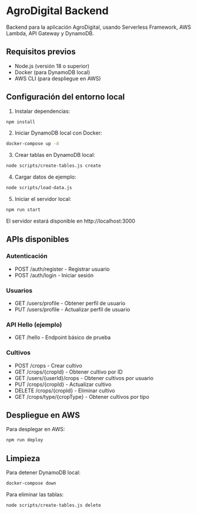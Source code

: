 # AgroDigital Backend

Backend para la aplicación AgroDigital, usando Serverless Framework, AWS Lambda, API Gateway y DynamoDB.

## Requisitos previos

- Node.js (versión 18 o superior)
- Docker (para DynamoDB local)
- AWS CLI (para despliegue en AWS)

## Configuración del entorno local

1. Instalar dependencias:

```bash
npm install
```

2. Iniciar DynamoDB local con Docker:

```bash
docker-compose up -d
```

3. Crear tablas en DynamoDB local:

```bash
node scripts/create-tables.js create
```

4. Cargar datos de ejemplo:

```bash
node scripts/load-data.js
```

5. Iniciar el servidor local:

```bash
npm run start
```

El servidor estará disponible en http://localhost:3000

## APIs disponibles

### Autenticación
- POST /auth/register - Registrar usuario
- POST /auth/login - Iniciar sesión

### Usuarios
- GET /users/profile - Obtener perfil de usuario
- PUT /users/profile - Actualizar perfil de usuario

### API Hello (ejemplo)
- GET /hello - Endpoint básico de prueba

### Cultivos
- POST /crops - Crear cultivo
- GET /crops/{cropId} - Obtener cultivo por ID
- GET /users/{userId}/crops - Obtener cultivos por usuario
- PUT /crops/{cropId} - Actualizar cultivo
- DELETE /crops/{cropId} - Eliminar cultivo
- GET /crops/type/{cropType} - Obtener cultivos por tipo

## Despliegue en AWS

Para desplegar en AWS:

```bash
npm run deploy
```

## Limpieza

Para detener DynamoDB local:

```bash
docker-compose down
```

Para eliminar las tablas:

```bash
node scripts/create-tables.js delete
``` 